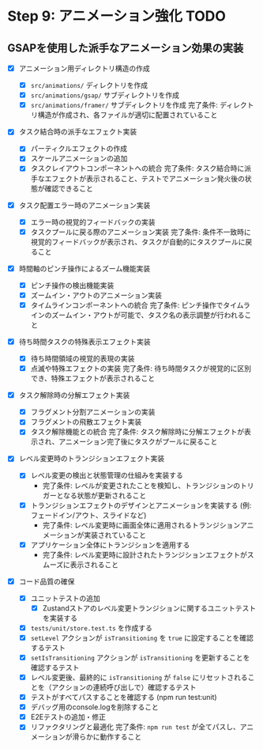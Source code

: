 # Step 9: アニメーション強化 TODO

## GSAPを使用した派手なアニメーション効果の実装

- [x] アニメーション用ディレクトリ構造の作成

  - [x] `src/animations/` ディレクトリを作成
  - [x] `src/animations/gsap/` サブディレクトリを作成
  - [x] `src/animations/framer/` サブディレクトリを作成
        完了条件: ディレクトリ構造が作成され、各ファイルが適切に配置されていること

- [x] タスク結合時の派手なエフェクト実装

  - [x] パーティクルエフェクトの作成
  - [x] スケールアニメーションの追加
  - [x] タスクレイアウトコンポーネントへの統合
        完了条件: タスク結合時に派手なエフェクトが表示されること、テストでアニメーション発火後の状態が確認できること

- [x] タスク配置エラー時のアニメーション実装

  - [x] エラー時の視覚的フィードバックの実装
  - [x] タスクプールに戻る際のアニメーション実装
        完了条件: 条件不一致時に視覚的フィードバックが表示され、タスクが自動的にタスクプールに戻ること

- [x] 時間軸のピンチ操作によるズーム機能実装

  - [x] ピンチ操作の検出機能実装
  - [x] ズームイン・アウトのアニメーション実装
  - [x] タイムラインコンポーネントへの統合
        完了条件: ピンチ操作でタイムラインのズームイン・アウトが可能で、タスク名の表示調整が行われること

- [x] 待ち時間タスクの特殊表示エフェクト実装

  - [x] 待ち時間領域の視覚的表現の実装
  - [x] 点滅や特殊エフェクトの実装
        完了条件: 待ち時間タスクが視覚的に区別でき、特殊エフェクトが表示されること

- [x] タスク解除時の分解エフェクト実装

  - [x] フラグメント分割アニメーションの実装
  - [x] フラグメントの飛散エフェクト実装
  - [x] タスク解除機能との統合
        完了条件: タスク解除時に分解エフェクトが表示され、アニメーション完了後にタスクがプールに戻ること

- [x] レベル変更時のトランジションエフェクト実装

  - [x] レベル変更の検出と状態管理の仕組みを実装する
    - 完了条件: レベルが変更されたことを検知し、トランジションのトリガーとなる状態が更新されること
  - [x] トランジションエフェクトのデザインとアニメーションを実装する (例: フェードイン/アウト、スライドなど)
    - 完了条件: レベル変更時に画面全体に適用されるトランジションアニメーションが実装されていること
  - [x] アプリケーション全体にトランジションを適用する
    - 完了条件: レベル変更時に設計されたトランジションエフェクトがスムーズに表示されること

- [x] コード品質の確保
  - [x] ユニットテストの追加
    - [x] Zustandストアのレベル変更トランジションに関するユニットテストを実装する
  - [x] `tests/unit/store.test.ts` を作成する
  - [x] `setLevel` アクションが `isTransitioning` を `true` に設定することを確認するテスト
  - [x] `setIsTransitioning` アクションが `isTransitioning` を更新することを確認するテスト
  - [x] レベル変更後、最終的に `isTransitioning` が `false` にリセットされることを（アクションの連続呼び出しで）確認するテスト
  - [x] テストがすべてパスすることを確認する (npm run test:unit)
  - [x] デバッグ用のconsole.logを削除すること
  - [x] E2Eテストの追加・修正
  - [x] リファクタリングと最適化
        完了条件: `npm run test` が全てパスし、アニメーションが滑らかに動作すること
